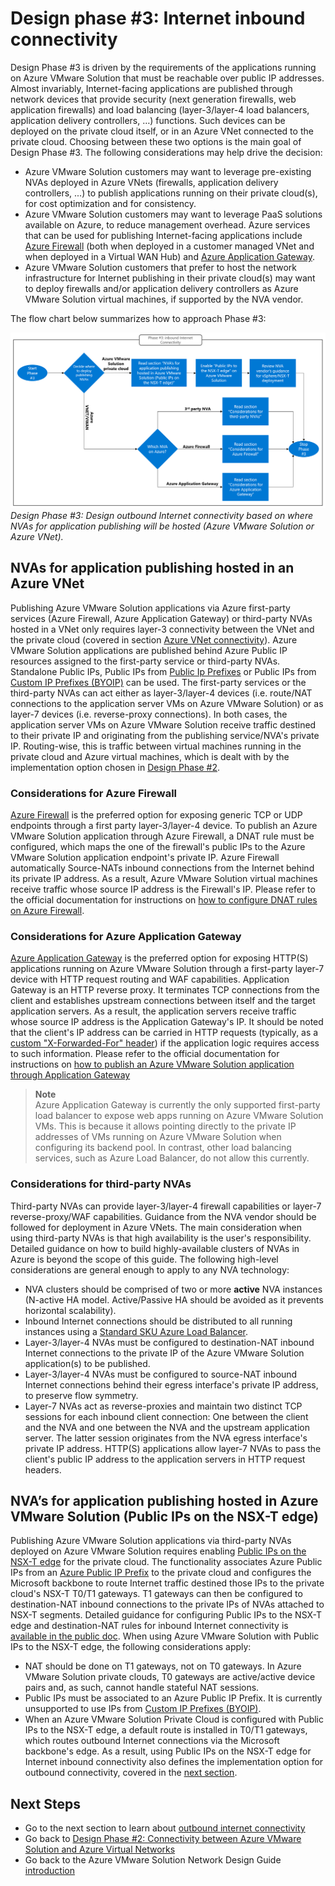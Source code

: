 # Design phase #3: Internet inbound connectivity
Design Phase #3 is driven by the requirements of the applications running on Azure VMware Solution that must be reachable over public IP addresses. Almost invariably, Internet-facing applications are published through network devices that provide security (next generation firewalls, web application firewalls) and load balancing (layer-3/layer-4 load balancers, application delivery controllers, …) functions. Such devices can be deployed on the private cloud itself, or in an Azure VNet connected to the private cloud. Choosing between these two options is the main goal of Design Phase #3. The following considerations may help drive the decision:

-  Azure VMware Solution customers may want to leverage pre-existing NVAs deployed in Azure VNets (firewalls, application delivery controllers, ...) to publish applications running on their private cloud(s), for cost optimization and for consistency.
- Azure VMware Solution customers may want to leverage PaaS solutions available on Azure, to reduce management overhead. Azure services that can be used for publishing Internet-facing applications include [Azure Firewall](https://learn.microsoft.com/azure/firewall/tutorial-firewall-dnat) (both when deployed in a customer managed VNet and when deployed in a Virtual WAN Hub) and [Azure Application Gateway](https://learn.microsoft.com/azure/application-gateway/overview).
- Azure VMware Solution customers that prefer to host the network infrastructure for Internet publishing in their private cloud(s) may want to deploy firewalls and/or application delivery controllers as Azure VMware Solution virtual machines, if supported by the NVA vendor.

The flow chart below summarizes how to approach Phase #3:
 
![figure16](media/figure16.png) 
*Design Phase #3: Design outbound Internet connectivity based on where NVAs for application publishing will be hosted (Azure VMware Solution or Azure VNet).*

## NVAs for application publishing hosted in an Azure VNet
Publishing Azure VMware Solution applications via Azure first-party services (Azure Firewall, Azure Application Gateway) or third-party NVAs hosted in a VNet only requires layer-3 connectivity between the VNet and the private cloud (covered in section [Azure VNet connectivity](vnet-connectivity.md)). Azure VMware Solution applications are published behind Azure Public IP resources assigned to the first-party service or third-party NVAs. Standalone Public IPs, Public IPs from [Public Ip Prefixes](https://learn.microsoft.com/azure/virtual-network/ip-services/public-ip-address-prefix) or Public IPs from [Custom IP Prefixes (BYOIP)](https://learn.microsoft.com/azure/virtual-network/ip-services/custom-ip-address-prefix) can be used. The first-party services or the third-party NVAs can act either as layer-3/layer-4 devices (i.e. route/NAT connections to the application server VMs on Azure VMware Solution) or as layer-7 devices (i.e. reverse-proxy connections). In both cases, the application server VMs on Azure VMware Solution receive traffic destined to their private IP and originating from the publishing service/NVA's private IP. Routing-wise, this is traffic between virtual machines running in the private cloud and Azure virtual machines, which is dealt with by the implementation option chosen in [Design Phase #2](vnet-connectivity.md). 

### Considerations for Azure Firewall
[Azure Firewall](https://learn.microsoft.com/azure/firewall/overview) is the preferred option for exposing generic TCP or UDP endpoints through a first party layer-3/layer-4 device. To publish an Azure VMware Solution application through Azure Firewall, a DNAT rule must be configured, which maps the one of the firewall's public IPs to the Azure VMware Solution application endpoint's private IP. Azure Firewall automatically Source-NATs inbound connections from the Internet behind its private IP address. As a result, Azure VMware Solution virtual machines receive traffic whose source IP address is the Firewall's IP. Please refer to the official documentation for instructions on [how to configure DNAT rules on Azure Firewall](https://learn.microsoft.com/azure/firewall/tutorial-firewall-dnat). 

### Considerations for Azure Application Gateway
[Azure Application Gateway](https://learn.microsoft.com/azure/application-gateway/overview-v2) is the preferred option for exposing HTTP(S) applications running on Azure VMware Solution through a first-party layer-7 device with HTTP request routing and WAF capabilities. Application Gateway is an HTTP reverse proxy. It terminates TCP connections from the client and establishes upstream connections between itself and the target application servers. As a result, the application servers receive traffic whose source IP address is the Application Gateway's IP. It should be noted that the client's IP address can be carried in HTTP requests (typically, as a [custom "X-Forwarded-For" header](https://learn.microsoft.com/azure/application-gateway/how-application-gateway-works#modifications-to-the-request)) if the application logic requires access to such information. Please refer to the official documentation for instructions on [how to publish an Azure VMware Solution application through Application Gateway](https://learn.microsoft.com/azure/application-gateway/quick-create-portal)

> **Note** <br>
> Azure Application Gateway is currently the only supported first-party load balancer to expose web apps running on Azure VMware Solution VMs. This is because it allows pointing directly to the private IP addresses of VMs running on Azure VMware Solution when configuring its backend pool. In contrast, other load balancing services, such as Azure Load Balancer, do not allow this currently.

### Considerations for third-party NVAs
Third-party NVAs can provide layer-3/layer-4 firewall capabilities or layer-7 reverse-proxy/WAF capabilities. Guidance from the NVA vendor should be followed for deployment in Azure VNets. The main consideration when using third-party NVAs is that high availability is the user's responsibility. Detailed guidance on how to build highly-available clusters of NVAs in Azure is beyond the scope of this guide. The following high-level considerations are general enough to apply to any NVA technology:

- NVA clusters should be comprised of two or more **active** NVA instances (N-active HA model. Active/Passive HA should be avoided as it prevents horizontal scalability).
- Inbound Internet connections should be distributed to all running instances using a [Standard SKU Azure Load Balancer](https://learn.microsoft.com/azure/load-balancer/skus).  
- Layer-3/layer-4 NVAs must be configured to destination-NAT inbound Internet connections to the private IP of the Azure VMware Solution application(s) to be published.
- Layer-3/layer-4 NVAs must be configured to source-NAT inbound Internet connections behind their egress interface's private IP address, to preserve flow symmetry.  
- Layer-7 NVAs act as reverse-proxies and maintain two distinct TCP sessions for each inbound client connection: One between the client and the NVA and one between the NVA and the upstream application server. The latter session originates from the NVA egress interface's private IP address. HTTP(S) applications allow layer-7 NVAs to pass the client's public IP address to the application servers in HTTP request headers.

## NVA’s for application publishing hosted in Azure VMware Solution (Public IPs on the NSX-T edge)
Publishing Azure VMware Solution applications via third-party NVAs deployed on Azure VMware Solution requires enabling [Public IPs on the NSX-T edge](https://learn.microsoft.com/azure/azure-vmware/enable-public-ip-nsx-edge) for the private cloud. The functionality associates Azure Public IPs from an [Azure Public IP Prefix](https://learn.microsoft.com/azure/virtual-network/ip-services/public-ip-address-prefix) to the private cloud and configures the Microsoft backbone to route Internet traffic destined those IPs to the private cloud's NSX-T T0/T1 gateways. T1 gateways can then be configured to destination-NAT inbound connections to the private IPs of NVAs attached to NSX-T segments. Detailed guidance for configuring Public IPs to the NSX-T edge and destination-NAT rules for inbound Internet connectivity is [available in the public doc](https://learn.microsoft.com/azure/azure-vmware/enable-public-ip-nsx-edge#inbound-internet-access-for-vms). When using Azure VMware Solution with Public IPs to the NSX-T edge, the following considerations apply:
- NAT should be done on T1 gateways, not on T0 gateways. In Azure VMware Solution private clouds, T0 gateways are active/active device pairs and, as such, cannot handle stateful NAT sessions. 
- Public IPs must be associated to an Azure Public IP Prefix. It is currently unsupported to use IPs from [Custom IP Prefixes (BYOIP)](https://learn.microsoft.com/azure/virtual-network/ip-services/custom-ip-address-prefix).
- When an Azure VMware Solution Private Cloud is configured with Public IPs to the NSX-T edge, a default route is installed in T0/T1 gateways, which routes outbound Internet connections via the Microsoft backbone's edge. As a result, using Public IPs on the NSX-T edge for Internet inbound connectivity also defines the implementation option for outbound connectivity, covered in the [next section](internet-outbound-connectivity.md).

## Next Steps
- Go to the next section to learn about [outbound internet connectivity](internet-outbound-connectivity.md)
- Go back to [Design Phase #2: Connectivity between Azure VMware Solution and Azure Virtual Networks](vnet-connectivity.md)
- Go back to the Azure VMware Solution Network Design Guide [introduction](readme.md)
